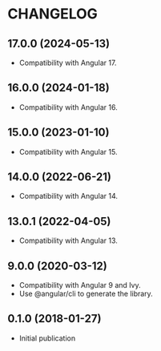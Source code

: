 # CHANGELOG

## 17.0.0 (2024-05-13)

- Compatibility with Angular 17.

## 16.0.0 (2024-01-18)

- Compatibility with Angular 16.

## 15.0.0 (2023-01-10)

- Compatibility with Angular 15.

## 14.0.0 (2022-06-21)

- Compatibility with Angular 14.

## 13.0.1 (2022-04-05)

- Compatibility with Angular 13.

## 9.0.0 (2020-03-12)

- Compatibility with Angular 9 and Ivy.
- Use @angular/cli to generate the library.

## 0.1.0 (2018-01-27)

- Initial publication
